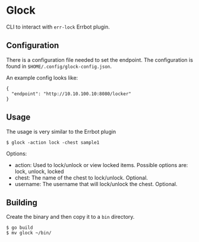 # Glock

CLI to interact with `err-lock` Errbot plugin.

## Configuration

There is a configuration file needed to set the endpoint. The configuration is found in `$HOME/.config/glock-config.json`.

An example config looks like:

```
{
  "endpoint": "http://10.10.100.10:8080/locker"
}
```

## Usage

The usage is very similar to the Errbot plugin

`$ glock -action lock -chest sample1`

Options:

- action: Used to lock/unlock or view locked items. Possible options are: lock, unlock, locked
- chest: The name of the chest to lock/unlock. Optional.
- username: The username that will lock/unlock the chest. Optional.

## Building

Create the binary and then copy it to a `bin` directory.

```
$ go build
$ mv glock ~/bin/
```
